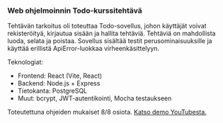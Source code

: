 ### Web ohjelmoinnin Todo-kurssitehtävä

Tehtävän tarkoitus oli toteuttaa Todo-sovellus, johon käyttäjät voivat rekisteröityä, kirjautua sisään ja hallita tehtäviä. Tehtäviä on mahdollista luoda, selata ja poistaa. Sovellus sisältää testit perusominaisuuksille ja käyttää erillistä ApiError-luokkaa virheenkäsittelyyn.

Teknologiat:
- Frontend: React (Vite, React)
- Backend: Node.js + Express
- Tietokanta: PostgreSQL
- Muut: bcrypt, JWT-autentikointi, Mocha testaukseen

Toteutettuna ohjeiden mukaiset 8/8 osiota. [Katso demo YouTubesta.](https://youtu.be/-PV7Cv7MaTY)


